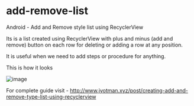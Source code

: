 # add-remove-list
Android - Add and Remove style list using RecyclerView

Its is a list created using RecyclerView with plus and minus (add and remove) button on each row for deleting or adding a row at any position.

It is useful when we need to add steps or procedure for anything.

This is how it looks

![image](http://www.jyotman.xyz/images/recycler-list.gif)

For complete guide visit - http://www.jyotman.xyz/post/creating-add-and-remove-type-list-using-recyclerview
